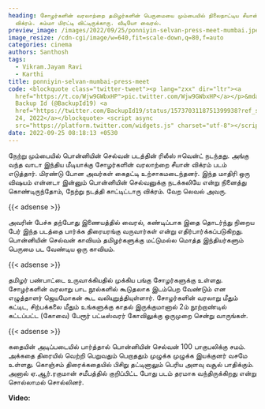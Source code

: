```yaml
---
heading: சோழர்களின் வரலாற்றை தமிழர்களின் பெருமையை மும்பையில் நிலைநாட்டிய சீயான்
  விக்ரம். சும்மா மிரட்டி விட்டிருக்காரு. வீடியோ வைரல்.
preview_image: /images/2022/09/25/ponniyin-selvan-press-meet-mumbai.jpeg
image_resize: /cdn-cgi/image/w=640,fit=scale-down,q=80,f=auto
categories: cinema
authors: Santhosh
tags:
  - Vikram.Jayam Ravi
  - Karthi
title: ponniyin-selvan-mumbai-press-meet
code: <blockquote class="twitter-tweet"><p lang="zxx" dir="ltr"><a
  href="https://t.co/Wjw9GWbxHP">pic.twitter.com/Wjw9GWbxHP</a></p>&mdash;
  Backup Id (@BackupId19) <a
  href="https://twitter.com/BackupId19/status/1573703118751399938?ref_src=twsrc%5Etfw">September
  24, 2022</a></blockquote> <script async
  src="https://platform.twitter.com/widgets.js" charset="utf-8"></script>
date: 2022-09-25 08:18:13 +0530
---
```

நேற்று மும்பையில் பொன்னியின் செல்வன் படத்தின் ரிலீஸ் ஈவென்ட் நடந்தது. அங்கு வந்த வாடா இந்திய மீடியாக்கு சோழர்களின் வரலாற்றை சீயான் விக்ரம் படம் எடுத்தார். மிரண்டு போன அவர்கள் கைதட்டி உற்சாகமடைந்தனர். இந்த மாதிரி ஒரு விஷயம் என்னடா இன்னும் பொன்னியின் செல்வனுக்கு நடக்கலியே என்று நினைத்து கொண்டிருந்தோம், நேற்று நடத்தி காட்டிட்டாரு விக்ரம். வேற லெவல் அவரு.

{{< adsense >}}

அவரின் பேச்சு தற்போது இணையத்தில் வைரல், கண்டிப்பாக இதை தொடர்ந்து நிறைய பேர் இந்த படத்தை பார்க்க திரையரங்கு வருவார்கள் என்று எதிர்பார்க்கப்படுகிறது. பொன்னியின் செல்வன் காவியம் தமிழர்களுக்கு மட்டுமல்ல மொத்த இந்தியர்களும் பெருமை பட வேண்டிய ஒரு காவியம்.

{{< adsense >}}

தமிழர் பண்பாட்டை உருவாக்கியதில் முக்கிய பங்கு சோழர்களுக்கு உள்ளது. சோழர்களின் வரலாறு பாட நூல்களில் கூடுதலாக இடம்பெற வேண்டும் என எழுத்தாளர் ஜெயமோகன் கூட வலியுறுத்தியுள்ளார். சோழர்களின் வரலாறு மீதும் கட்டிட, சிற்பக்கலை மீதும் உங்களுக்கு காதல் இருக்குமானால் 2ம் நூற்றாண்டில் கட்டப்பட்ட (கோவை) பேரூர் பட்டீஸ்வரர் கோவிலுக்கு ஒருமுறை சென்று வாருங்கள்.

{{< adsense >}}

கதையின் அடிப்படையில் பார்த்தால் பொன்னியின் செல்வன் 100 பாகுபலிக்கு சமம். அக்கதை  திரையில் வெற்றி பெறுவதும் பெறாததும் முழுக்க முழுக்க இயக்குனர் வசமே உள்ளது. கொஞ்சம் திரைக்கதையில் பிசிறு தட்டினாலும் பெரிய அளவு வசூல் பாதிக்கும். அனால் ஏ.ஆர்.ரகுமான் சமீபத்தில் குறிப்பிட்ட போது படம் தரமாக வந்திருக்கிறது என்று சொல்லாமல் சொல்லினர்.

**V﻿ideo:**